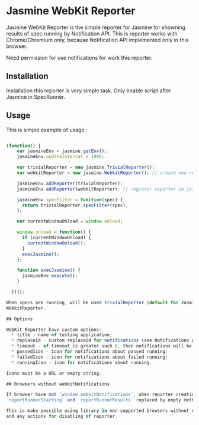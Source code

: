 # Jasmine WebKit Reporter

Jasmine WebKit Reporter is the simple reporter for Jasmine for showning results
of spec running by Notification API. This is reporter works with Chrome/Chromium
only, because Notification API implemented only in this browser.

Need permission for use notifications for work this reporter.

## Installation

Installation this reporter is very simple task. Only enable script after Jasmine in
SpecRunner.

## Usage

This is simple example of usage :

``` javascript

(function() {
    var jasmineEnv = jasmine.getEnv();
    jasmineEnv.updateInterval = 1000;

    var trivialReporter = new jasmine.TrivialReporter();
    var webkitReporter = new jasmine.WebkitReporter(); // create new reporter instance

    jasmineEnv.addReporter(trivialReporter);
    jasmineEnv.addReporter(webkitReporter); // register reporter in jasmineEnv

    jasmineEnv.specFilter = function(spec) {
      return trivialReporter.specFilter(spec);
    };

    var currentWindowOnload = window.onload;

    window.onload = function() {
      if (currentWindowOnload) {
        currentWindowOnload();
      }
      execJasmine();
    };

    function execJasmine() {
      jasmineEnv.execute();
    }

  })();

When specs are running, will be used TrivialReporter (default for Jasmine), and
WebkitReporter.

## Options

WebKit Reporter have custom options:
  * title - name of testing application;
  * replaceId - custom replaceId for notifications (see Notifications API Draft);
  * timeout - of timeout is greater such 0, then notifications will be autoclosed after timeout;
  * passedIcon - icon for notifications about passed running;
  * failedIcon - icon for notifications about failed running;
  * runningIcon - icon for notifications about running.

Icons must be a URL or empty string.

## Browsers without webkitNotifications

If browser have not `window.webkitNotifications`, when reporter creating methods
`reportRunnerStarting` and `reportRunnerResults` replaced by empty methods.

This is make possible using library in non-supported browsers without exceptions,
and any actions for disabling of reporter.
